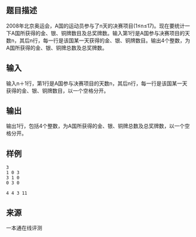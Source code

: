## 题目描述

2008年北京奥运会，A国的运动员参与了n天的决赛项目(1≤n≤17)。现在要统计一下A国所获得的金、银、铜牌数目及总奖牌数。输入第1行是A国参与决赛项目的天数n，其后n行，每一行是该国某一天获得的金、银、铜牌数目。输出4个整数，为A国所获得的金、银、铜牌总数及总奖牌数。

## 输入

输入n＋1行，第1行是A国参与决赛项目的天数n，其后n行，每一行是该国某一天获得的金、银、铜牌数目，以一个空格分开。

## 输出

输出1行，包括4个整数，为A国所获得的金、银、铜牌总数及总奖牌数，以一个空格分开。

## 样例

```input1
3
1 0 3
3 1 0
0 3 0

```

```output1
4 4 3 11
```


 ## 来源

 一本通在线评测 